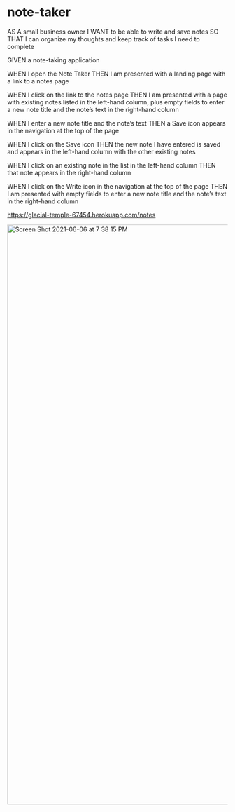 # note-taker

AS A small business owner
I WANT to be able to write and save notes
SO THAT I can organize my thoughts and keep track of tasks I need to complete

GIVEN a note-taking application

WHEN I open the Note Taker
THEN I am presented with a landing page with a link to a notes page

WHEN I click on the link to the notes page
THEN I am presented with a page with existing notes listed in the left-hand column, plus empty fields to enter a new note title and the note’s text in the right-hand column

WHEN I enter a new note title and the note’s text
THEN a Save icon appears in the navigation at the top of the page

WHEN I click on the Save icon
THEN the new note I have entered is saved and appears in the left-hand column with the other existing notes

WHEN I click on an existing note in the list in the left-hand column
THEN that note appears in the right-hand column

WHEN I click on the Write icon in the navigation at the top of the page
THEN I am presented with empty fields to enter a new note title and the note’s text in the right-hand column

https://glacial-temple-67454.herokuapp.com/notes

<img width="1323" alt="Screen Shot 2021-06-06 at 7 38 15 PM" src="https://user-images.githubusercontent.com/80353368/120945478-bf651e00-c6fe-11eb-8968-a9a84ad2e4d3.png">
